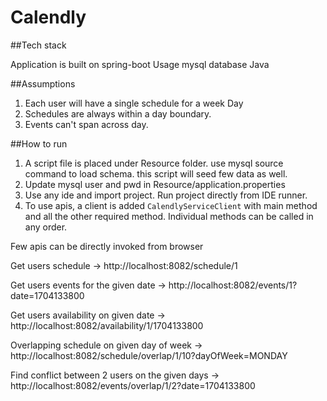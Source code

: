 # Calendly


##Tech stack 

Application is built on spring-boot 
Usage mysql database 
Java


##Assumptions 

1. Each user will have a single schedule for a week Day
2. Schedules are always within a day boundary.
3. Events can't span across day.



##How to run 

1. A script file is placed under Resource folder. use mysql source command to load schema. this script will seed few data as well.
2. Update mysql user and pwd in Resource/application.properties
3. Use any ide and import project. Run project directly from IDE runner. 
4. To use apis, a client is added `CalendlyServiceClient` with main method and all the other required method. 
   Individual methods can be called in any order.


Few apis can be directly invoked from browser 


Get users schedule -> http://localhost:8082/schedule/1

Get users events for the given date -> http://localhost:8082/events/1?date=1704133800 

Get users availability on given date -> http://localhost:8082/availability/1/1704133800

Overlapping schedule on given day of week -> http://localhost:8082/schedule/overlap/1/10?dayOfWeek=MONDAY

Find conflict between 2 users on the given days ->  http://localhost:8082/events/overlap/1/2?date=1704133800






   